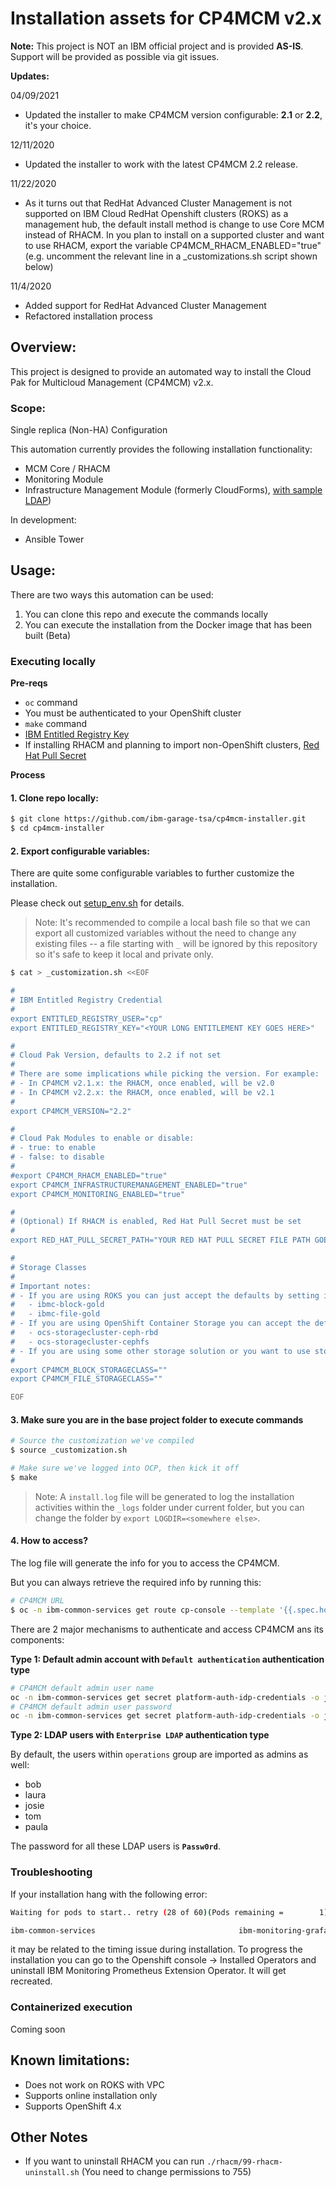 # Installation assets for CP4MCM v2.x

**Note:** This project is NOT an IBM official project and is provided **AS-IS**. Support will be provided as possible via git issues.

**Updates:** 

04/09/2021
- Updated the installer to make CP4MCM version configurable: **2.1** or **2.2**, it's your choice.

12/11/2020
- Updated the installer to work with the latest CP4MCM 2.2 release. 

11/22/2020
- As it turns out that RedHat Advanced Cluster Management is not supported on IBM Cloud RedHat Openshift clusters (ROKS) as a management hub, the default install method is change to use Core MCM instead of RHACM. In you plan to install on a supported cluster and want to use RHACM, export the variable CP4MCM_RHACM_ENABLED="true" (e.g. uncomment the relevant line in a _customizations.sh script shown below)

11/4/2020
- Added support for RedHat Advanced Cluster Management  
- Refactored installation process

## Overview:

This project is designed to provide an automated way to install the Cloud Pak for Multicloud Management (CP4MCM) v2.x.

### Scope:

Single replica (Non-HA) Configuration

This automation currently provides the following installation functionality:

- MCM Core / RHACM
- Monitoring Module
- Infrastructure Management Module (formerly CloudForms), [with sample LDAP](./ldap_schema.md))

In development:

- Ansible Tower

## Usage:

There are two ways this automation can be used:
1. You can clone this repo and execute the commands locally
2. You can execute the installation from the Docker image that has been built (Beta)

### Executing locally

**Pre-reqs**

- `oc` command
- You must be authenticated to your OpenShift cluster
- `make` command
- [IBM Entitled Registry Key](https://myibm.ibm.com/products-services/containerlibrary) 
- If installing RHACM and planning to import non-OpenShift clusters, [Red Hat Pull Secret](https://cloud.redhat.com/openshift/install/pull-secret)

**Process**

#### 1. Clone repo locally:

```sh
$ git clone https://github.com/ibm-garage-tsa/cp4mcm-installer.git
$ cd cp4mcm-installer
```

#### 2. Export configurable variables:

There are quite some configurable variables to further customize the installation.

Please check out [setup_env.sh](./setup_env.sh) for details.

> Note: It's recommended to compile a local bash file so that we can export all customized variables without the need to change any existing files -- a file starting with `_` will be ignored by this repository so it's safe to keep it local and private only.

```sh
$ cat > _customization.sh <<EOF

#
# IBM Entitled Registry Credential
#
export ENTITLED_REGISTRY_USER="cp"
export ENTITLED_REGISTRY_KEY="<YOUR LONG ENTITLEMENT KEY GOES HERE>"

#
# Cloud Pak Version, defaults to 2.2 if not set
#
# There are some implications while picking the version. For example:
# - In CP4MCM v2.1.x: the RHACM, once enabled, will be v2.0
# - In CP4MCM v2.2.x: the RHACM, once enabled, will be v2.1
#
export CP4MCM_VERSION="2.2"

#
# Cloud Pak Modules to enable or disable:
# - true: to enable
# - false: to disable
#
#export CP4MCM_RHACM_ENABLED="true"
export CP4MCM_INFRASTRUCTUREMANAGEMENT_ENABLED="true"
export CP4MCM_MONITORING_ENABLED="true"

#
# (Optional) If RHACM is enabled, Red Hat Pull Secret must be set
#
export RED_HAT_PULL_SECRET_PATH="YOUR RED HAT PULL SECRET FILE PATH GOES HERE"

#
# Storage Classes
#
# Important notes:
# - If you are using ROKS you can just accept the defaults by setting it "" and it will use:
#   - ibmc-block-gold
#   - ibmc-file-gold
# - If you are using OpenShift Container Storage you can accept the defaults by setting it "" and it will use
#   - ocs-storagecluster-ceph-rbd
#   - ocs-storagecluster-cephfs
# - If you are using some other storage solution or you want to use storage other than the defaults, specify them here
#
export CP4MCM_BLOCK_STORAGECLASS=""
export CP4MCM_FILE_STORAGECLASS=""

EOF
```

#### 3. Make sure you are in the base project folder to execute commands

```sh
# Source the customization we've compiled
$ source _customization.sh

# Make sure we've logged into OCP, then kick it off
$ make
```

> Note: A `install.log` file will be generated to log the installation activities within the `_logs` folder under current folder, but you can change the folder by `export LOGDIR=<somewhere else>`.

#### 4. How to access?

The log file will generate the info for you to access the CP4MCM.

But you can always retrieve the required info by running this:

```sh
# CP4MCM URL
$ oc -n ibm-common-services get route cp-console --template '{{.spec.host}}'
```

There are 2 major mechanisms to authenticate and access CP4MCM ans its components:

**Type 1: Default admin account with `Default authentication` authentication type**

```sh
# CP4MCM default admin user name
oc -n ibm-common-services get secret platform-auth-idp-credentials -o jsonpath='{.data.admin_username}' | base64 -d
# CP4MCM default admin user password
oc -n ibm-common-services get secret platform-auth-idp-credentials -o jsonpath='{.data.admin_password}' | base64 -d
```

**Type 2: LDAP users with `Enterprise LDAP` authentication type**

By default, the users within `operations` group are imported as admins as well:
- bob
- laura
- josie
- tom
- paula

The password for all these LDAP users is **`Passw0rd`**.

### Troubleshooting

If your installation hang with the following error:

```sh
Waiting for pods to start.. retry (28 of 60)(Pods remaining =        1)(Consecutive tries 0/3)

ibm-common-services                                ibm-monitoring-grafana-6958ff5fb7-szjqw                           0/3     Init:0/1           0          25m
```

it may be related to the timing issue during installation. To progress the installation you can go to the Openshift console -> Installed Operators and uninstall IBM Monitoring Prometheus Extension Operator. It will get recreated.

### Containerized execution

Coming soon

## Known limitations:

- Does not work on ROKS with VPC
- Supports online installation only
- Supports OpenShift 4.x

## Other Notes

- If you want to uninstall RHACM you can run `./rhacm/99-rhacm-uninstall.sh` (You need to change permissions to 755)
